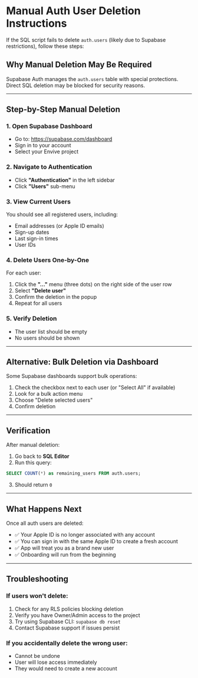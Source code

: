 # Manual Auth User Deletion Instructions

If the SQL script fails to delete `auth.users` (likely due to Supabase restrictions), follow these steps:

## Why Manual Deletion May Be Required

Supabase Auth manages the `auth.users` table with special protections. Direct SQL deletion may be blocked for security reasons.

---

## Step-by-Step Manual Deletion

### 1. Open Supabase Dashboard
- Go to: https://supabase.com/dashboard
- Sign in to your account
- Select your Envive project

### 2. Navigate to Authentication
- Click **"Authentication"** in the left sidebar
- Click **"Users"** sub-menu

### 3. View Current Users
You should see all registered users, including:
- Email addresses (or Apple ID emails)
- Sign-up dates
- Last sign-in times
- User IDs

### 4. Delete Users One-by-One
For each user:
1. Click the **"..."** menu (three dots) on the right side of the user row
2. Select **"Delete user"**
3. Confirm the deletion in the popup
4. Repeat for all users

### 5. Verify Deletion
- The user list should be empty
- No users should be shown

---

## Alternative: Bulk Deletion via Dashboard

Some Supabase dashboards support bulk operations:
1. Check the checkbox next to each user (or "Select All" if available)
2. Look for a bulk action menu
3. Choose "Delete selected users"
4. Confirm deletion

---

## Verification

After manual deletion:
1. Go back to **SQL Editor**
2. Run this query:
```sql
SELECT COUNT(*) as remaining_users FROM auth.users;
```
3. Should return `0`

---

## What Happens Next

Once all auth users are deleted:
- ✅ Your Apple ID is no longer associated with any account
- ✅ You can sign in with the same Apple ID to create a fresh account
- ✅ App will treat you as a brand new user
- ✅ Onboarding will run from the beginning

---

## Troubleshooting

### If users won't delete:
1. Check for any RLS policies blocking deletion
2. Verify you have Owner/Admin access to the project
3. Try using Supabase CLI: `supabase db reset`
4. Contact Supabase support if issues persist

### If you accidentally delete the wrong user:
- Cannot be undone
- User will lose access immediately
- They would need to create a new account
